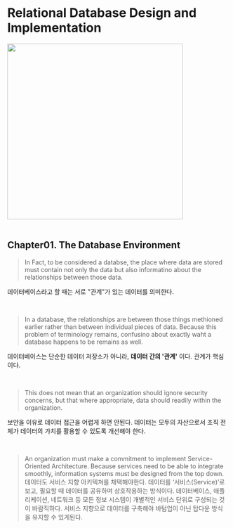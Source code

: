 # Relational Database Design and Implementation

<img src="https://github.com/user-attachments/assets/7f45b303-992c-4c23-bb3a-665f702a5018" width="400">

<br/>
<br/>

## Chapter01. The Database Environment

> In Fact, to be considered a databse, the place where data are stored must contain not only the data but also informatino about the relationships between those data.

데이터베이스라고 할 때는 서로 "관계"가 있는 데이터를 의미한다.

<br/>

> In a database, the relationships are between those things methioned earlier rather than between individual pieces of data. Because this problem of terminology remains, confusino about exactly waht a database happens to be remains as well.

데이터베이스는 단순한 데이터 저장소가 아니라, **데이터 간의 '관계'** 이다. 관계가 핵심이다.

<br/>

>This does not mean that an organization should ignore security concerns, but that where appropriate, data should readily within the organization.

보안을 이유로 데이터 접근을 어렵게 하면 안된다. 데이터는 모두의 자산으로서 조직 전체가 데이터의 가치를 활용할 수 있도록 개선해야 한다.

<br/>

>An organization must make a commitment to implement Service-Oriented Architecture. Because services need to be able to integrate smoothly, information systems must be designed from the top down.
데이터도 서비스 지향 아키텍쳐를 채택해야한다. 데이터를 ‘서비스(Service)’로 보고, 필요할 때 데이터를 공유하며 상호작용하는 방식이다. 데이터베이스, 애플리케이션, 네트워크 등 모든 정보 시스템이 개별적인 서비스 단위로 구성되는 것이 바람직하다. 서비스 지향으로 데이터를 구축해야 바텀업이 아닌 탑다운 방식을 유지할 수 있게된다.

